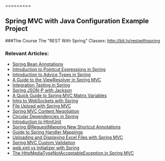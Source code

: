 =========

## Spring MVC with Java Configuration Example Project

###The Course
The "REST With Spring" Classes: http://bit.ly/restwithspring

### Relevant Articles: 
- [Spring Bean Annotations](http://www.baeldung.com/spring-bean-annotations)
- [Introduction to Pointcut Expressions in Spring](http://www.baeldung.com/spring-aop-pointcut-tutorial)
- [Introduction to Advice Types in Spring](http://www.baeldung.com/spring-aop-advice-tutorial)
- [A Guide to the ViewResolver in Spring MVC](http://www.baeldung.com/spring-mvc-view-resolver-tutorial)
- [Integration Testing in Spring](http://www.baeldung.com/integration-testing-in-spring)
- [Spring JSON-P with Jackson](http://www.baeldung.com/spring-jackson-jsonp)
- [A Quick Guide to Spring MVC Matrix Variables](http://www.baeldung.com/spring-mvc-matrix-variables)
- [Intro to WebSockets with Spring](http://www.baeldung.com/websockets-spring)
- [File Upload with Spring MVC](http://www.baeldung.com/spring-file-upload)
- [Spring MVC Content Negotiation](http://www.baeldung.com/spring-mvc-content-negotiation-json-xml)
- [Circular Dependencies in Spring](http://www.baeldung.com/circular-dependencies-in-spring)
- [Introduction to HtmlUnit](http://www.baeldung.com/htmlunit)
- [Spring @RequestMapping New Shortcut Annotations](http://www.baeldung.com/spring-new-requestmapping-shortcuts)
- [Guide to Spring Handler Mappings](http://www.baeldung.com/spring-handler-mappings)
- [Uploading and Displaying Excel Files with Spring MVC](http://www.baeldung.com/spring-mvc-excel-files)
- [Spring MVC Custom Validation](http://www.baeldung.com/spring-mvc-custom-validator)
- [web.xml vs Initializer with Spring](http://www.baeldung.com/spring-xml-vs-java-config)
- [The HttpMediaTypeNotAcceptableException in Spring MVC](http://www.baeldung.com/spring-httpmediatypenotacceptable)
